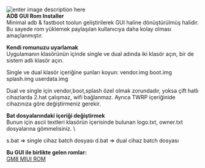 
![enter image description here](https://i.ibb.co/LC0CqsL/android-1869510-1280.jpg)\
**ADB GUI Rom Installer**\
Minimal adb & fastboot toolun geliştirilerek GUI haline dönüştürülmüş halidir. Bu sayede rom yüklemek paylaşılan kullanıcıya daha kolay olması amaçlanmıştır.

**Kendi romunuzu uyarlamak**\
Uygulamanın klasörünün içinde single ve dual adında iki klasör açın, bir de sistem adlı klasör açın.

Single ve dual klasör içeriğine şunları koyun:
vendor.img
boot.img
splash.img
userdata.img

Dual ve single için vendor,boot,splash özel olmak zorundadır, yoksa çift hatlı cihazlarda 2.hat çalışmaz, wifi bağlanmaz.
Ayrıca TWRP içeriğinide cihazınıza göre değiştirmeniz gerekir.

**Bat dosyalarındaki içeriği değiştirmek**\
Bunun için ascii textleri klasörün içerisinde bulunan logo.txt, owner.txt dosyalarına gömmelisiniz. \

s.bat => single cihaz batch dosyası
d.bat => dual cihaz batch dosyası



**Bu GUI ile birlikte gelen romlar:**\
[GM8 MIUI ROM](https://gm8miui.glitch.me/)

